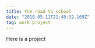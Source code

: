 ```yaml
---
title: the road to school
date: "2018-05-11T21:40:32.169Z"
tag: work project
---
```


Here is a project
